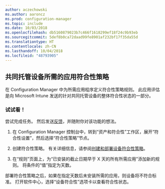 ```yaml
---
author: aczechowski
ms.author: aaroncz
ms.prod: configuration-manager
ms.topic: include
ms.date: 10/03/2018
ms.openlocfilehash: db5160879023b7c466f1618299ef18f24c9b93eb
ms.sourcegitcommit: 5def8b0ca72daad99fe8901af232bf17f35da55d
ms.translationtype: HT
ms.contentlocale: zh-CN
ms.lasthandoff: 10/04/2018
ms.locfileid: "48793905"
---
```

## <a name="bkmk_app-compliance"></a> 共同托管设备所需的应用符合性策略
<!--1358196-->

在 Configuration Manager 中为所需应用程序定义符合性策略规则。 此应用评估是向 Microsoft Intune 发送的针对共同托管设备的整体符合性状态的一部分。

### <a name="try-it-out"></a>试试看！

尝试完成任务。 然后发送[反馈](/sccm/core/understand/find-help#product-feedback)，并随附你对该功能的想法。

1. 在 Configuration Manager 控制台中，转到“资产和符合性”工作区，展开“符合性设置”，然后选择“符合性策略”节点。  

2. 创建符合性策略。 有关详细信息，请参阅[创建和部署设备符合性策略](/sccm/mdm/deploy-use/create-compliance-policy)。  

3. 在“规则”页面上，为“已安装的截止日期早于 X 天的所有所需应用”添加新的规则。 将条件的“值”指定为天数。  

部署符合性策略之后，如果在指定天数后未安装所需的应用，则设备将不符合标准。 打开软件中心，选择“设备符合性”选项卡以查看符合性状态。


